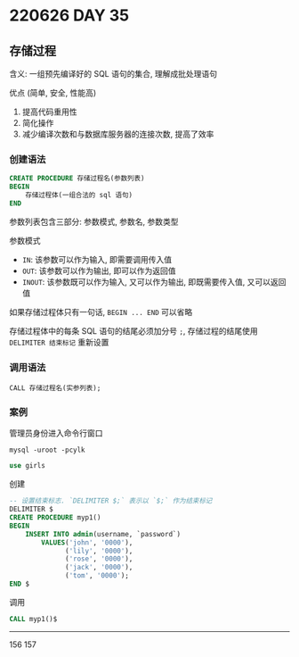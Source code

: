 # 220626 DAY 35

## 存储过程

含义: 一组预先编译好的 SQL 语句的集合, 理解成批处理语句

优点 (简单, 安全, 性能高)

1. 提高代码重用性
2. 简化操作
3. 减少编译次数和与数据库服务器的连接次数, 提高了效率

### 创建语法

```sql
CREATE PROCEDURE 存储过程名(参数列表)
BEGIN
	存储过程体(一组合法的 sql 语句)
END
```

参数列表包含三部分: 参数模式, 参数名, 参数类型

参数模式

- `IN`: 该参数可以作为输入, 即需要调用传入值
- `OUT`: 该参数可以作为输出, 即可以作为返回值
- `INOUT`: 该参数既可以作为输入, 又可以作为输出, 即既需要传入值, 又可以返回值

如果存储过程体只有一句话, `BEGIN ... END` 可以省略

存储过程体中的每条 SQL 语句的结尾必须加分号 `;`, 存储过程的结尾使用 `DELIMITER 结束标记` 重新设置


### 调用语法

`CALL 存储过程名(实参列表);`


### 案例

管理员身份进入命令行窗口

```shell
mysql -uroot -pcylk
```

```sql
use girls
```

创建

```sql
-- 设置结束标志. `DELIMITER $;` 表示以 `$;` 作为结束标记
DELIMITER $
CREATE PROCEDURE myp1()
BEGIN
    INSERT INTO admin(username, `password`)
        VALUES('john', '0000'),
              ('lily', '0000'),
              ('rose', '0000'),
              ('jack', '0000'),
              ('tom', '0000');
END $
```

调用

```sql
CALL myp1()$
```





---
156
157
